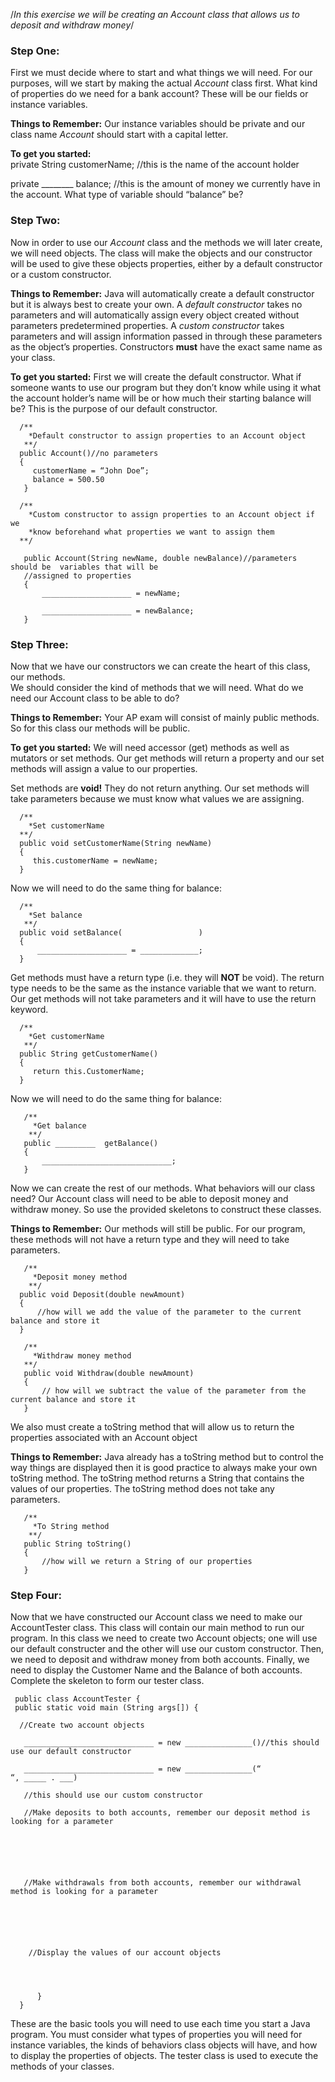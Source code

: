 /*In this exercise we will be creating an Account class that allows us to deposit and withdraw money*/  
  
### Step One:
First we must decide where to start and what things we will need. For our purposes, will we start by making the actual *Account* class first. What kind of properties do we need for a bank account? These will be our fields or instance variables.  
  
**Things to Remember:** Our instance variables should be private and our class name *Account* should start with a capital letter.  
  
**To get you started:**  
private String customerName; //this is the name of the account holder  
  
private ________ balance; //this is the amount of money we currently have in the account. What type of variable should “balance” be?  
  
### Step Two:
Now in order to use our *Account* class and the methods we will later create, we will need objects. The class will make the objects and our constructor will be used to give these objects properties, either by a default constructor or a custom constructor.  

**Things to Remember:** Java will automatically create a default constructor but it is always best to create your own. A *default constructor* takes no parameters and will automatically assign every object created without parameters predetermined properties. A *custom constructor* takes parameters and will assign information passed in through these parameters as the object’s properties. 
Constructors **must** have the exact same name as your class.  
  
**To get you started:** First we will create the default constructor. What if someone wants to use our program but they don’t know while using it what the account holder’s name will be or how much their starting balance will be? This is the purpose of our default constructor.  

      /**  
        *Default constructor to assign properties to an Account object  
       **/  
      public Account()//no parameters  
      {  
         customerName = “John Doe”;  
         balance = 500.50  
       }  
  
      /**  
        *Custom constructor to assign properties to an Account object if we  
        *know beforehand what properties we want to assign them  
      **/  
      
       public Account(String newName, double newBalance)//parameters should be  variables that will be 
       //assigned to properties  
       {  
           ____________________ = newName;  
  
           ____________________ = newBalance;  
       }  
  
### Step Three:
Now that we have our constructors we can create the heart of this class, our methods.  
We should consider the kind of methods that we will need. What do we need our Account class to be able to do?  
  
**Things to Remember:** Your AP exam will consist of mainly public methods. So for this class our methods will be public.  
  
**To get you started:** We will need accessor (get) methods as well as mutators or set methods. Our get methods will return a property and our set methods will assign a value to our properties.   
  
Set methods are **void!** They do not return anything. Our set methods will take parameters because we must know what values we are assigning.  
  
      /**  
        *Set customerName  
      **/  
      public void setCustomerName(String newName)  
      {
         this.customerName = newName;  
      }  
  
Now we will need to do the same thing for balance:  

      /**  
        *Set balance  
       **/  
      public void setBalance(                 )  
      {  
          ____________________ = _____________;  
      }  
  
Get methods must have a return type (i.e. they will **NOT** be void). The return type needs to be the same as the instance variable that we want to return. Our get methods will not take parameters and it will have to use the return keyword.  
  
      /**  
        *Get customerName   
       **/  
      public String getCustomerName()  
      {  
         return this.CustomerName;  
      }  
  
Now we will need to do the same thing for balance:  
  
       /**  
         *Get balance  
        **/  
       public _________  getBalance()  
       {  
           _____________________________;  
       }  
  
Now we can create the rest of our methods. What behaviors will our class need? Our Account class will need to be able to deposit money and withdraw money. So use the provided skeletons to construct these classes.  

**Things to Remember:** Our methods will still be public. For our program, these methods will not have a return type and they will need to take parameters.  
  
       /**  
         *Deposit money method  
        **/  
      public void Deposit(double newAmount)  
      {  
          //how will we add the value of the parameter to the current balance and store it  
      }  
  
       /**  
         *Withdraw money method  
       **/  
       public void Withdraw(double newAmount)  
       {  
           // how will we subtract the value of the parameter from the current balance and store it  
       }  
  
We also must create a toString method that will allow us to return the properties associated with an Account object  
  
**Things to Remember:** Java already has a toString method but to control the way things are displayed then it is good practice to always make your own toString method. The toString method returns a String that contains the values of our properties. The toString method does not take any parameters.   

       /**  
         *To String method  
        **/  
       public String toString()  
       {  
           //how will we return a String of our properties   
       }  

### Step Four:
Now that we have constructed our Account class we need to make our AccountTester class. This class will contain our main method to run our program. In this class we need to create two Account objects; one will use our default constructer and the other will use our custom constructor. Then, we need to deposit and withdraw money from both accounts. Finally, we need to display the Customer Name and the Balance of both accounts. Complete the skeleton to form our tester class.  
  
     public class AccountTester {  
     public static void main (String args[]) {  
   
      //Create two account objects  

       _____________________________ = new _______________()//this should use our default constructor  
   
       _____________________________ = new _______________(“                     “, _____ . ___)  
       
       //this should use our custom constructor  

       //Make deposits to both accounts, remember our deposit method is looking for a parameter   






       //Make withdrawals from both accounts, remember our withdrawal method is looking for a parameter  






        //Display the values of our account objects   




          }  
      }  

These are the basic tools you will need to use each time you start a Java program. You must consider what types of properties you will need for instance variables, the kinds of behaviors class objects will have, and how to display the properties of objects. The tester class is used to execute the methods of your classes.   
